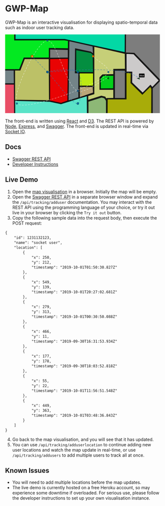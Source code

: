 
# GWP-Map

GWP-Map is an interactive visualisation for displaying spatio-temporal data such as indoor user tracking data.

![Screenshot of GWP-Map](docs/screenshot.png)

The front-end is written using [React](https://reactjs.org) and [D3](https://d3js.org/). The REST API is powered by [Node](https://nodejs.org/en/), [Express](https://expressjs.com), and [Swagger](https://swagger.io/). The front-end is updated in real-time via [Socket IO](https://socket.io).

## Docs

- [Swagger REST API](http://gwp-map.herokuapp.com/swagger/)
- [Developer Instructions](client/README.md)

## Live Demo

1. Open the [map visualisation](http://gwp-map.herokuapp.com/) in a browser. Initially the map will be empty.
2. Open the [Swagger REST API](http://gwp-map.herokuapp.com/swagger/) in a separate browser window and expand the 
`​/api​/tracking​/adduser` documentation. You may interact with the REST API using the programming language of your choice, or try it out live in your browser by clicking the `Try it out` button.
3. Copy the following sample data into the request body, then execute the POST request:
```
{
    "id": 1231132123,
    "name": "socket user",
    "location": [
        {
            "x": 250,
            "y": 212,
            "timestamp": "2019-10-01T01:50:30.827Z"
        },
        {
            "x": 549,
            "y": 139,
            "timestamp": "2019-10-01T20:27:02.681Z"
        },
        {
            "x": 279,
            "y": 313,
            "timestamp": "2019-10-01T00:30:50.088Z"
        },
        {
            "x": 466,
            "y": 11,
            "timestamp": "2019-09-30T16:31:53.934Z"
        },
        {
            "x": 177,
            "y": 178,
            "timestamp": "2019-09-30T18:03:52.818Z"
        },
        {
            "x": 55,
            "y": 22,
            "timestamp": "2019-10-01T11:56:51.548Z"
        },
        {
            "x": 449,
            "y": 363,
            "timestamp": "2019-10-01T03:48:36.843Z"
        }
    ]
}
```
4. Go back to the map visualisation, and you will see that it has updated.
5. You can use `/api/tracking/adduserlocation` to continue adding new user locations and watch the map update in real-time, or use `/api/tracking/addusers` to add multiple users to track all at once.

## Known Issues

- You will need to add multiple locations before the map updates.
- The live demo is currently hosted on a free Heroku account, so may experience some downtime if overloaded. For serious use, please follow the developer instructions to set up your own visualisation instance.
